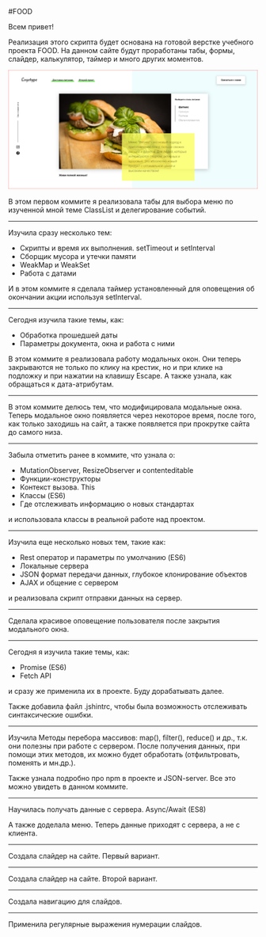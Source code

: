 #FOOD

Всем привет!

Реализация этого скрипта будет основана на готовой верстке учебного проекта FOOD. На данном сайте будут проработаны табы, формы, слайдер, калькулятор, таймер и много других моментов.

![tabs](screenshot.PNG)

В этом первом коммите я реализовала табы для выбора меню по изученной мной теме ClassList и делегирование событий.

***

Изучила сразу несколько тем:

- Скрипты и время их выполнения. setTimeout и setInterval
- Сборщик мусора и утечки памяти
- WeakMap и WeakSet
- Работа с датами

И в этом коммите я сделала таймер установленный для оповещения об окончании акции используя setInterval.

***

Сегодня изучила такие темы, как:

- Обработка прошедшей даты
- Параметры документа, окна и работа с ними

В этом коммите я реализовала работу модальных окон. Они теперь закрываются не только по клику на крестик, но и при клике на подложку и при нажатии на клавишу Escape. А также узнала, как обращаться к дата-атрибутам.

***

В этом коммите делюсь тем, что модифицировала модальные окна. Теперь модальное окно появляется через некоторое время, после того, как только заходишь на сайт, а также появляется при прокрутке сайта до самого низа.

***

Забыла отметить ранее в коммите, что узнала о:

- MutationObserver, ResizeObserver и contenteditable
- Функции-конструкторы
- Контекст вызова. This
- Классы (ES6)
- Где отслеживать информацию о новых стандартах

и использовала классы в реальной работе над проектом. 

***

Изучила еще несколько новых тем, такие как:

- Rest оператор и параметры по умолчанию (ES6)
- Локальные сервера
- JSON формат передачи данных, глубокое клонирование объектов
- AJAX и общение с сервером

и реализовала скрипт отправки данных на сервер.

***

Сделала красивое оповещение пользователя после закрытия модального окна.

***

Сегодня я изучила такие темы, как:

- Promise (ES6)
- Fetch API

и сразу же применила их в проекте. Буду дорабатывать далее.

Также добавила файл .jshintrc, чтобы была возможность отслеживать синтаксические ошибки.

***

Изучила Методы перебора массивов: map(), filter(), reduce() и др., т.к. они полезны при работе с сервером. После получения данных, при помощи этих методов, их можно будет обработать (отфильтровать, поменять и мн.др.).

Также узнала подробно про npm в проекте и JSON-server. Все это можно увидеть в данном коммите.

***

Научилась получать данные с сервера. Async/Await (ES8)

А также доделала меню. Теперь данные приходят с сервера, а не с клиента.

***

Создала слайдер на сайте. Первый вариант.

***

Создала слайдер на сайте. Второй вариант.

***

Создала навигацию для слайдов.

***

Применила регулярные выражения нумерации слайдов.
